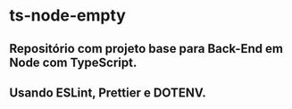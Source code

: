 # ts-node-empty

## Repositório com projeto base para Back-End em Node com TypeScript.

## Usando ESLint, Prettier e DOTENV.
